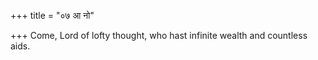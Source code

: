 +++
title = "०७ आ नो"

+++
Come, Lord of lofty thought, who hast infinite wealth and countless aids.
